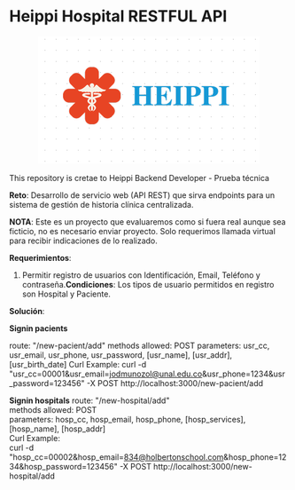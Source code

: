 # Heippi Hospital RESTFUL API
<p align="center"> <img src="Logo_Heippi_Hospital.png"/> </p>
This repository is cretae to Heippi Backend Developer - Prueba técnica

**Reto**: Desarrollo de servicio web (API REST) que sirva endpoints para un sistema de gestión de
historia clínica centralizada.

**NOTA**: Este es un proyecto que evaluaremos como si fuera real aunque sea ficticio, no es necesario
enviar proyecto. Solo requerimos llamada virtual para recibir indicaciones de lo realizado.

**Requerimientos**:

1. Permitir registro de usuarios con Identificación, Email, Teléfono y
contraseña.**Condiciones**: Los tipos de usuario permitidos en registro son Hospital y Paciente.

**Solución**:

**Signin pacients**

route: "/new-pacient/add"
methods allowed: POST
parameters: usr_cc, usr_email, usr_phone, usr_password, [usr_name], [usr_addr], [usr_birth_date]
Curl Example:
curl -d "usr_cc=00001&usr_email=jodmunozol@unal.edu.co&usr_phone=1234&usr_password=123456" -X POST http://localhost:3000/new-pacient/add

**Signin hospitals**
route: "/new-hospital/add"  
methods allowed: POST  
parameters: hosp_cc, hosp_email, hosp_phone, [hosp_services], [hosp_name], [hosp_addr]  
Curl Example:  
curl -d "hosp_cc=00002&hosp_email=834@holbertonschool.com&hosp_phone=1234&hosp_password=123456" -X POST http://localhost:3000/new-hospital/add  
